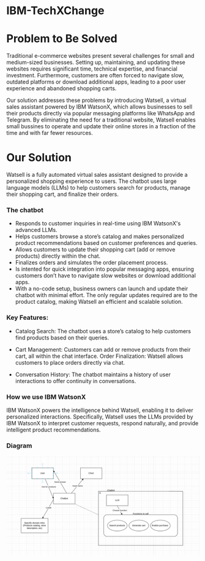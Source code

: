 # IBM-TechXChange

# Problem to Be Solved
Traditional e-commerce websites present several challenges for small and medium-sized businesses. Setting up, maintaining, and updating these websites requires significant time, technical expertise, and financial investment. Furthermore, customers are often forced to navigate slow, outdated platforms or download additional apps, leading to a poor user experience and abandoned shopping carts.

Our solution addresses these problems by introducing Watsell, a virtual sales assistant powered by IBM WatsonX, which allows businesses to sell their products directly via popular messaging platforms like WhatsApp and Telegram. By eliminating the need for a traditional website, Watsell enables small bussines to operate and update their online stores in a fraction of the time and with far fewer resources.

# Our Solution

Watsell is a fully automated virtual sales assistant designed to provide a personalized shopping experience to users. The chatbot uses large language models (LLMs) to help customers search for products, manage their shopping cart, and finalize their orders.

### The chatbot

- Responds to customer inquiries in real-time using IBM WatsonX's advanced LLMs.
- Helps customers browse a store’s catalog and makes personalized product recommendations based on customer preferences and queries.
- Allows customers to update their shopping cart (add or remove products) directly within the chat.
- Finalizes orders and simulates the order placement process.
- Is intented for quick integration into popular messaging apps, ensuring customers don’t have to navigate slow websites or download additional apps.
- With a no-code setup, business owners can launch and update their chatbot with minimal effort. The only regular updates required are to the product catalog, making Watsell an efficient and scalable solution.

### Key Features:
- Catalog Search: The chatbot uses a store’s catalog to help customers find products based on their queries.

- Cart Management: Customers can add or remove products from their cart, all within the chat interface.
Order Finalization: Watsell allows customers to place orders directly via chat.
- Conversation History: The chatbot maintains a history of user interactions to offer continuity in conversations.

### How we use IBM WatsonX
IBM WatsonX powers the intelligence behind Watsell, enabling it to deliver personalized interactions. Specifically, Watsell uses the LLMs provided by IBM WatsonX to interpret customer requests, respond naturally, and provide intelligent product recommendations.

### Diagram

![Retail GPT Diagram](reatil%20gpt.png)